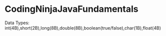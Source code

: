 # CodingNinjaJavaFundamentals

Data Types: int(4B),short(2B),long(8B),double(8B),boolean(true/false),char(1B),float(4B)
